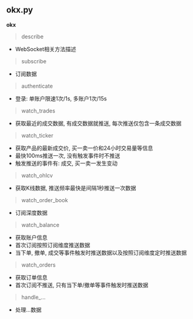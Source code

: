 ## okx.py
**okx**
> describe
- WebSocket相关方法描述
> subscribe
- 订阅数据
> authenticate
- 登录: 单账户限速1次/1s, 多账户1次/15s
> watch_trades
- 获取最近的成交数据, 有成交数据就推送, 每次推送仅包含一条成交数据
> watch_ticker
- 获取产品的最新成交价, 买一卖一价和24小时交易量等信息
- 最快100ms推送一次, 没有触发事件时不推送
- 触发推送的事件有: 成交, 买一卖一发生变动
> watch_ohlcv
- 获取K线数据, 推送频率最快是间隔1秒推送一次数据
> watch_order_book
- 订阅深度数据
> watch_balance
- 获取账户信息
- 首次订阅按照订阅维度推送数据
- 当下单, 撤单, 成交等事件触发时推送数据以及按照订阅维度定时推送数据
> watch_orders
- 获取订单信息
- 首次订阅不推送, 只有当下单/撤单等事件触发时推送数据
> handle_...
- 处理...数据

